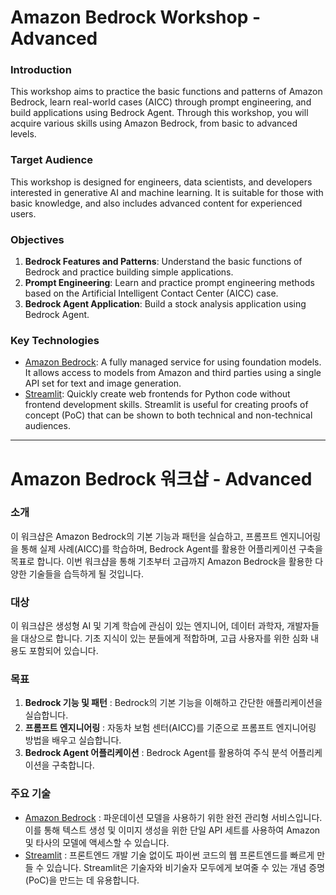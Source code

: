 # Amazon Bedrock Workshop - Advanced

### Introduction
This workshop aims to practice the basic functions and patterns of Amazon Bedrock, learn real-world cases (AICC) through prompt engineering, and build applications using Bedrock Agent.
Through this workshop, you will acquire various skills using Amazon Bedrock, from basic to advanced levels.

### Target Audience
This workshop is designed for engineers, data scientists, and developers interested in generative AI and machine learning.
It is suitable for those with basic knowledge, and also includes advanced content for experienced users.

### Objectives
1. **Bedrock Features and Patterns**: Understand the basic functions of Bedrock and practice building simple applications.
2. **Prompt Engineering**: Learn and practice prompt engineering methods based on the Artificial Intelligent Contact Center (AICC) case.
3. **Bedrock Agent Application**: Build a stock analysis application using Bedrock Agent.

### Key Technologies
- [Amazon Bedrock](https://aws.amazon.com/bedrock/): A fully managed service for using foundation models. It allows access to models from Amazon and third parties using a single API set for text and image generation.
- [Streamlit](https://streamlit.io/): Quickly create web frontends for Python code without frontend development skills. Streamlit is useful for creating proofs of concept (PoC) that can be shown to both technical and non-technical audiences.

---

# Amazon Bedrock 워크샵 - Advanced

### 소개
이 워크샵은 Amazon Bedrock의 기본 기능과 패턴을 실습하고, 프롬프트 엔지니어링을 통해 실제 사례(AICC)를 학습하며, Bedrock Agent를 활용한 어플리케이션 구축을 목표로 합니다.
이번 워크샵을 통해 기초부터 고급까지 Amazon Bedrock을 활용한 다양한 기술들을 습득하게 될 것입니다.

### 대상
이 워크샵은 생성형 AI 및 기계 학습에 관심이 있는 엔지니어, 데이터 과학자, 개발자들을 대상으로 합니다.
기초 지식이 있는 분들에게 적합하며, 고급 사용자를 위한 심화 내용도 포함되어 있습니다.

### 목표
1. **Bedrock 기능 및 패턴** : Bedrock의 기본 기능을 이해하고 간단한 애플리케이션을 실습합니다.
2. **프롬프트 엔지니어링** : 자동차 보험 센터(AICC)를 기준으로 프롬프트 엔지니어링 방법을 배우고 실습합니다.
3. **Bedrock Agent 어플리케이션** : Bedrock Agent를 활용하여 주식 분석 어플리케이션을 구축합니다.

### 주요 기술
- [Amazon Bedrock](https://aws.amazon.com/bedrock/) : 파운데이션 모델을 사용하기 위한 완전 관리형 서비스입니다. 이를 통해 텍스트 생성 및 이미지 생성을 위한 단일 API 세트를 사용하여 Amazon 및 타사의 모델에 액세스할 수 있습니다.
- [Streamlit](https://streamlit.io/) : 프론트엔드 개발 기술 없이도 파이썬 코드의 웹 프론트엔드를 빠르게 만들 수 있습니다. Streamlit은 기술자와 비기술자 모두에게 보여줄 수 있는 개념 증명(PoC)을 만드는 데 유용합니다.
